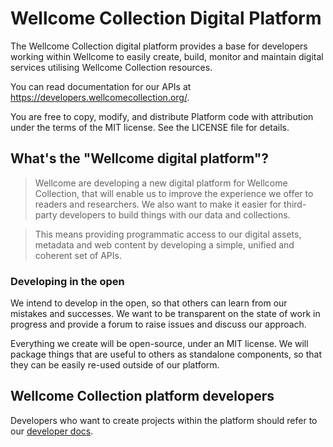 # Wellcome Collection Digital Platform

The Wellcome Collection digital platform provides a base for developers working within Wellcome to easily create, build, monitor and maintain digital services utilising Wellcome Collection resources.

You can read documentation for our APIs at <https://developers.wellcomecollection.org/>.

You are free to copy, modify, and distribute Platform code with attribution under the terms of the MIT license. See the LICENSE file for details.

## What's the "Wellcome digital platform"?

> Wellcome are developing a new digital platform for Wellcome Collection, that will enable us to improve the experience we offer to readers and researchers. We also want to make it easier for third-party developers to build things with our data and collections.

> This means providing programmatic access to our digital assets, metadata and web content by developing a simple, unified and coherent set of APIs.

### Developing in the open
We intend to develop in the open, so that others can learn from our mistakes and successes. We  want to be transparent on the state of work in progress and provide a forum to raise issues and discuss our approach.

Everything we create will be open-source, under an MIT license. We will package things that are useful to others as standalone components, so that they can be easily re-used outside of our platform.

## Wellcome Collection platform developers

Developers who want to create projects within the platform should refer to our [developer docs](docs/README.md).



